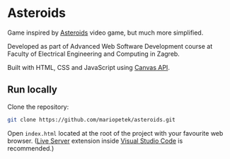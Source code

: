 # Asteroids

Game inspired by [Asteroids](<https://en.wikipedia.org/wiki/Asteroids_(video_game)>) video game, but much more simplified.

Developed as part of Advanced Web Software Development course at Faculty of Electrical Engineering and Computing in Zagreb.

Built with HTML, CSS and JavaScript using [Canvas API](https://developer.mozilla.org/en-US/docs/Web/API/Canvas_API).

## Run locally

Clone the repository:

```bash
git clone https://github.com/mariopetek/asteroids.git
```

Open `index.html` located at the root of the project with your favourite web browser. ([Live Server](https://ritwickdey.github.io/vscode-live-server/) extension inside [Visual Studio Code](https://code.visualstudio.com/) is recommended.)
